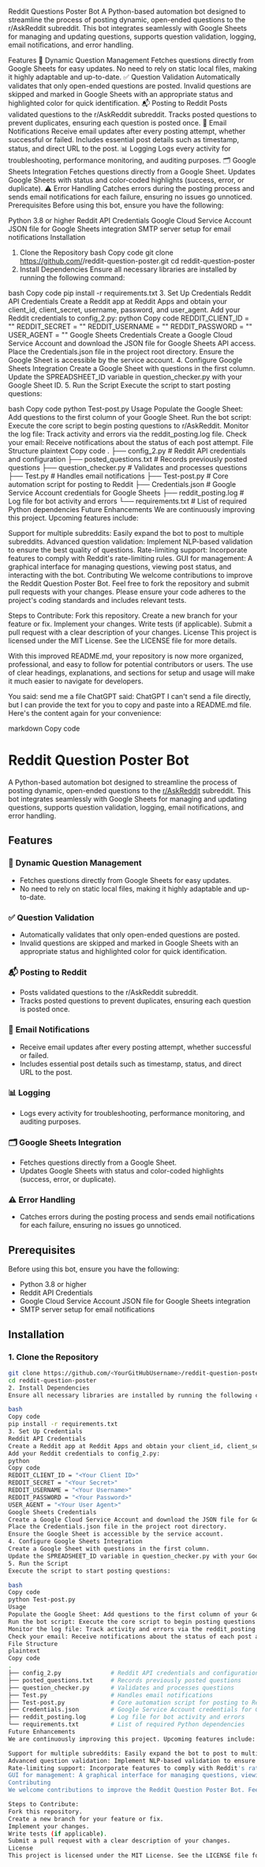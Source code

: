 Reddit Questions Poster Bot
A Python-based automation bot designed to streamline the process of posting dynamic, open-ended questions to the r/AskReddit subreddit. This bot integrates seamlessly with Google Sheets for managing and updating questions, supports question validation, logging, email notifications, and error handling.

Features
🔄 Dynamic Question Management
Fetches questions directly from Google Sheets for easy updates.
No need to rely on static local files, making it highly adaptable and up-to-date.
✅ Question Validation
Automatically validates that only open-ended questions are posted.
Invalid questions are skipped and marked in Google Sheets with an appropriate status and highlighted color for quick identification.
📬 Posting to Reddit
Posts validated questions to the r/AskReddit subreddit.
Tracks posted questions to prevent duplicates, ensuring each question is posted once.
📧 Email Notifications
Receive email updates after every posting attempt, whether successful or failed.
Includes essential post details such as timestamp, status, and direct URL to the post.
📊 Logging
Logs every activity for troubleshooting, performance monitoring, and auditing purposes.
🗂 Google Sheets Integration
Fetches questions directly from a Google Sheet.
Updates Google Sheets with status and color-coded highlights (success, error, or duplicate).
⚠️ Error Handling
Catches errors during the posting process and sends email notifications for each failure, ensuring no issues go unnoticed.
Prerequisites
Before using this bot, ensure you have the following:

Python 3.8 or higher
Reddit API Credentials
Google Cloud Service Account JSON file for Google Sheets integration
SMTP server setup for email notifications
Installation
1. Clone the Repository
bash
Copy code
git clone https://github.com/<YourGitHubUsername>/reddit-question-poster.git
cd reddit-question-poster
2. Install Dependencies
Ensure all necessary libraries are installed by running the following command:

bash
Copy code
pip install -r requirements.txt
3. Set Up Credentials
Reddit API Credentials
Create a Reddit app at Reddit Apps and obtain your client_id, client_secret, username, password, and user_agent.
Add your Reddit credentials to config_2.py:
python
Copy code
REDDIT_CLIENT_ID = "<Your Client ID>"
REDDIT_SECRET = "<Your Secret>"
REDDIT_USERNAME = "<Your Username>"
REDDIT_PASSWORD = "<Your Password>"
USER_AGENT = "<Your User Agent>"
Google Sheets Credentials
Create a Google Cloud Service Account and download the JSON file for Google Sheets API access.
Place the Credentials.json file in the project root directory.
Ensure the Google Sheet is accessible by the service account.
4. Configure Google Sheets Integration
Create a Google Sheet with questions in the first column.
Update the SPREADSHEET_ID variable in question_checker.py with your Google Sheet ID.
5. Run the Script
Execute the script to start posting questions:

bash
Copy code
python Test-post.py
Usage
Populate the Google Sheet: Add questions to the first column of your Google Sheet.
Run the bot script: Execute the core script to begin posting questions to r/AskReddit.
Monitor the log file: Track activity and errors via the reddit_posting.log file.
Check your email: Receive notifications about the status of each post attempt.
File Structure
plaintext
Copy code
.
├── config_2.py              # Reddit API credentials and configuration
├── posted_questions.txt     # Records previously posted questions
├── question_checker.py      # Validates and processes questions
├── Test.py                  # Handles email notifications
├── Test-post.py             # Core automation script for posting to Reddit
├── Credentials.json         # Google Service Account credentials for Google Sheets
├── reddit_posting.log       # Log file for bot activity and errors
└── requirements.txt         # List of required Python dependencies
Future Enhancements
We are continuously improving this project. Upcoming features include:

Support for multiple subreddits: Easily expand the bot to post to multiple subreddits.
Advanced question validation: Implement NLP-based validation to ensure the best quality of questions.
Rate-limiting support: Incorporate features to comply with Reddit's rate-limiting rules.
GUI for management: A graphical interface for managing questions, viewing post status, and interacting with the bot.
Contributing
We welcome contributions to improve the Reddit Question Poster Bot. Feel free to fork the repository and submit pull requests with your changes. Please ensure your code adheres to the project's coding standards and includes relevant tests.

Steps to Contribute:
Fork this repository.
Create a new branch for your feature or fix.
Implement your changes.
Write tests (if applicable).
Submit a pull request with a clear description of your changes.
License
This project is licensed under the MIT License. See the LICENSE file for more details.

With this improved README.md, your repository is now more organized, professional, and easy to follow for potential contributors or users. The use of clear headings, explanations, and sections for setup and usage will make it much easier to navigate for developers.


You said:
send me a file
ChatGPT said:
ChatGPT
I can't send a file directly, but I can provide the text for you to copy and paste into a README.md file. Here's the content again for your convenience:

markdown
Copy code
# Reddit Question Poster Bot

A Python-based automation bot designed to streamline the process of posting dynamic, open-ended questions to the [r/AskReddit](https://www.reddit.com/r/AskReddit/) subreddit. This bot integrates seamlessly with Google Sheets for managing and updating questions, supports question validation, logging, email notifications, and error handling.

## Features

### 🔄 **Dynamic Question Management**
- Fetches questions directly from Google Sheets for easy updates.
- No need to rely on static local files, making it highly adaptable and up-to-date.

### ✅ **Question Validation**
- Automatically validates that only open-ended questions are posted.
- Invalid questions are skipped and marked in Google Sheets with an appropriate status and highlighted color for quick identification.

### 📬 **Posting to Reddit**
- Posts validated questions to the r/AskReddit subreddit.
- Tracks posted questions to prevent duplicates, ensuring each question is posted once.

### 📧 **Email Notifications**
- Receive email updates after every posting attempt, whether successful or failed.
- Includes essential post details such as timestamp, status, and direct URL to the post.

### 📊 **Logging**
- Logs every activity for troubleshooting, performance monitoring, and auditing purposes.

### 🗂 **Google Sheets Integration**
- Fetches questions directly from a Google Sheet.
- Updates Google Sheets with status and color-coded highlights (success, error, or duplicate).

### ⚠️ **Error Handling**
- Catches errors during the posting process and sends email notifications for each failure, ensuring no issues go unnoticed.

## Prerequisites

Before using this bot, ensure you have the following:

- Python 3.8 or higher
- Reddit API Credentials
- Google Cloud Service Account JSON file for Google Sheets integration
- SMTP server setup for email notifications

## Installation

### 1. Clone the Repository

```bash
git clone https://github.com/<YourGitHubUsername>/reddit-question-poster.git
cd reddit-question-poster
2. Install Dependencies
Ensure all necessary libraries are installed by running the following command:

bash
Copy code
pip install -r requirements.txt
3. Set Up Credentials
Reddit API Credentials
Create a Reddit app at Reddit Apps and obtain your client_id, client_secret, username, password, and user_agent.
Add your Reddit credentials to config_2.py:
python
Copy code
REDDIT_CLIENT_ID = "<Your Client ID>"
REDDIT_SECRET = "<Your Secret>"
REDDIT_USERNAME = "<Your Username>"
REDDIT_PASSWORD = "<Your Password>"
USER_AGENT = "<Your User Agent>"
Google Sheets Credentials
Create a Google Cloud Service Account and download the JSON file for Google Sheets API access.
Place the Credentials.json file in the project root directory.
Ensure the Google Sheet is accessible by the service account.
4. Configure Google Sheets Integration
Create a Google Sheet with questions in the first column.
Update the SPREADSHEET_ID variable in question_checker.py with your Google Sheet ID.
5. Run the Script
Execute the script to start posting questions:

bash
Copy code
python Test-post.py
Usage
Populate the Google Sheet: Add questions to the first column of your Google Sheet.
Run the bot script: Execute the core script to begin posting questions to r/AskReddit.
Monitor the log file: Track activity and errors via the reddit_posting.log file.
Check your email: Receive notifications about the status of each post attempt.
File Structure
plaintext
Copy code
.
├── config_2.py              # Reddit API credentials and configuration
├── posted_questions.txt     # Records previously posted questions
├── question_checker.py      # Validates and processes questions
├── Test.py                  # Handles email notifications
├── Test-post.py             # Core automation script for posting to Reddit
├── Credentials.json         # Google Service Account credentials for Google Sheets
├── reddit_posting.log       # Log file for bot activity and errors
└── requirements.txt         # List of required Python dependencies
Future Enhancements
We are continuously improving this project. Upcoming features include:

Support for multiple subreddits: Easily expand the bot to post to multiple subreddits.
Advanced question validation: Implement NLP-based validation to ensure the best quality of questions.
Rate-limiting support: Incorporate features to comply with Reddit's rate-limiting rules.
GUI for management: A graphical interface for managing questions, viewing post status, and interacting with the bot.
Contributing
We welcome contributions to improve the Reddit Question Poster Bot. Feel free to fork the repository and submit pull requests with your changes. Please ensure your code adheres to the project's coding standards and includes relevant tests.

Steps to Contribute:
Fork this repository.
Create a new branch for your feature or fix.
Implement your changes.
Write tests (if applicable).
Submit a pull request with a clear description of your changes.
License
This project is licensed under the MIT License. See the LICENSE file for more details.